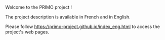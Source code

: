 Welcome to the PRIMO project ! 

The project description is available in French and in English.

Please follow https://primo-project.github.io/index_eng.html to access the project's web pages.


